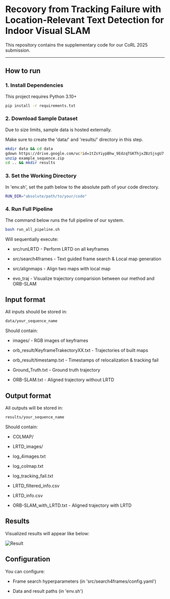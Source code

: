 # Recovory from Tracking Failure with Location-Relevant Text Detection for Indoor Visual SLAM

This repository contains the supplementary code for our CoRL 2025 submission.

---

## How to run

### 1. Install Dependencies
This project requires Python 3.10+
```bash
pip install -r requirements.txt
```
### 2. Download Sample Dataset
Due to size limits, sample data is hosted externally. 

Make sure to create the 'data/' and 'results/' directory in this step.

```bash
mkdir data && cd data
gdown https://drive.google.com/uc?id=1tZsYiypBhw_9EdzqTGKThjxZBzSjsgU7
unzip example_sequence.zip 
cd .. && mkdir results
```

### 3. Set the Working Directory
In 'env.sh', set the path below to the absolute path of your code directory.
```bash
RUN_DIR="absolute/path/to/your/code"
```

### 4. Run Full Pipeline
The command below runs the full pipeline of our system.
```bash
bash run_all_pipeline.sh
```
Will sequentially execute:

- src/runLRTD - Perform LRTD on all keyframes

- src/search4frames - Text guided frame search & Local map generation

- src/alignmaps - Align two maps with local map

- evo_traj - Visualize trajectory comparision between our method and ORB-SLAM

## Input format
All inputs should be stored in:
```bash
data/your_sequence_name
```
Should contain:

- images/ - RGB images of keyframes

- orb_result/KeyframeTrakectoryXX.txt - Trajectories of built maps

- orb_result/timestamp.txt - Timestamps of relocalization & tracking fail

- Ground_Truth.txt - Ground truth trajectory 

- ORB-SLAM.txt - Aligned trajectory without LRTD
 
## Output format
All outputs will be stored in:
```bash
results/your_sequence_name
```
Should contain:

- COLMAP/

- LRTD_images/ 

- log_4images.txt 

- log_colmap.txt 

- log_tracking_fail.txt 

- LRTD_filtered_info.csv 

- LRTD_info.csv 

- ORB-SLAM_with_LRTD.txt - Aligned trajectory with LRTD

## Results
Visualized results will appear like below:

![Result](https://drive.google.com/file/d/1boEXYdB3eDExO_tB_qSH1SMYy3A3-bq0/view?usp=share_link)

## Configuration
You can configure:

- Frame search hyperparameters (in 'src/search4frames/config.yaml')

- Data and result paths (in 'env.sh')
